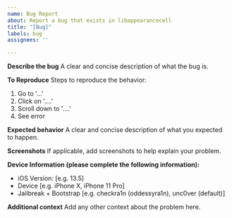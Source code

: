 ```yaml
---
name: Bug Report
about: Report a bug that exists in libappearancecell
title: "[Bug]"
labels: bug
assignees: ''

---
```


**Describe the bug**
A clear and concise description of what the bug is.

**To Reproduce**
Steps to reproduce the behavior:
1. Go to '...'
2. Click on '....'
3. Scroll down to '....'
4. See error

**Expected behavior**
A clear and concise description of what you expected to happen.

**Screenshots**
If applicable, add screenshots to help explain your problem.

**Device Information (please complete the following information):**
 - iOS Version: [e.g. 13.5]
 - Device [e.g. iPhone X, iPhone 11 Pro]
 - Jailbreak + Bootstrap [e.g. checkra1n (oddessyra1n), unc0ver (default)]

**Additional context**
Add any other context about the problem here.
